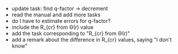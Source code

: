 - update task: find q-factor -> decrement
- read the manual and add more tasks
- do I have to estimate errors for q-factor?
- include the R_{cr} from Θ(r) value
- add the task corresponding to "R_{cr} from Θ(r)"
- add a remark about the difference in R_{cr} values, saying "I don't know"
